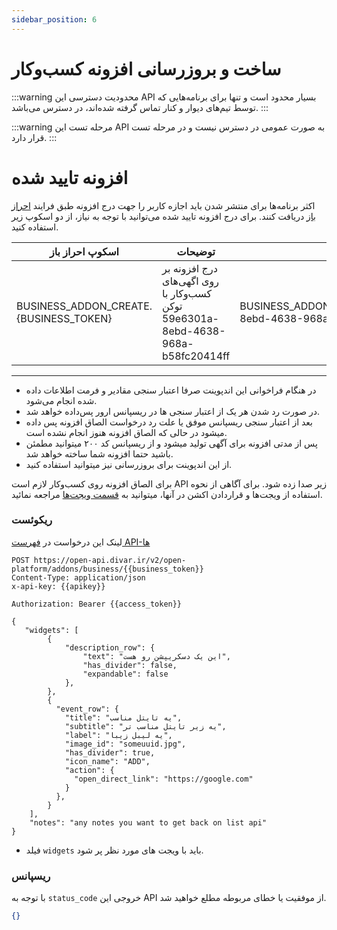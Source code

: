 ```yaml
---
sidebar_position: 6
---
```


# ساخت و بروزرسانی افزونه کسب‌و‌کار

:::warning محدودیت دسترسی
این API بسیار محدود است و تنها برای برنامه‌هایی که توسط تیم‌های دیوار و کنار تماس گرفته شده‌اند، در دسترس می‌باشد.
:::

:::warning مرحله تست
این API به صورت عمومی در دسترس نیست و در مرحله تست قرار دارد.
:::

# افزونه تایید شده

اکثر برنامه‌ها برای منتشر شدن باید اجازه کاربر را جهت درج افزونه طبق فرایند [احراز باز](/oauth) دریافت کنند.
برای درج افزونه تایید شده می‌توانید با توجه به نیاز، از دو اسکوپ زیر استفاده کنید.

| اسکوپ احراز باز                         | توضیحات                                                                           | مثال                                                       |
| --------------------------------------- | --------------------------------------------------------------------------------- | ---------------------------------------------------------- |
| BUSINESS_ADDON_CREATE.\{BUSINESS_TOKEN} | درج افزونه بر روی اگهی‌های کسب‌و‌کار با توکن 59e6301a-8ebd-4638-968a-b58fc20414ff | BUSINESS_ADDON_CREATE.59e6301a-8ebd-4638-968a-b58fc20414ff |

---

- در هنگام فراخوانی این اندپوینت صرفا اعتبار سنجی مقادیر و فرمت اطلاعات داده شده انجام می‌شود.
- در صورت رد شدن هر یک از اعتبار سنجی ها در ریسپانس ارور پس‌داده خواهد شد.
- بعد از اعتبار سنجی ریسپانس موفق یا علت رد درخواست الصاق افزونه پس داده میشود در حالی که الصاق افزونه هنوز انجام نشده است.
- پس از مدتی افزونه برای آگهی تولید میشود و از ریسپانس کد ۲۰۰ میتوانید مطمئن باشید حتما افزونه شما ساخته خواهد شد.
- از این اندپوینت برای بروزرسانی نیز میتوانید استفاده کنید.

برای الصاق افزونه روی کسب‌و‌کار لازم است
API
زیر صدا زده شود. برای آگاهی از نحوه استفاده از ویجت‌ها و قراردادن اکشن در آنها، میتوانید به [قسمت ویجت‌ها](/widgets) مراجعه نمائید.

### ریکوئست

لینک این درخواست در [فهرست API-ها](openapi-doc/addons-create-business-addon)

```http request
POST https://open-api.divar.ir/v2/open-platform/addons/business/{{business_token}}
Content-Type: application/json
x-api-key: {{apikey}}

Authorization: Bearer {{access_token}}

{
   "widgets": [
        {
            "description_row": {
                "text": "این یک دسکریپشن رو هست",
                "has_divider": false,
                "expandable": false
            },
        },
        {
          "event_row": {
            "title": "یه تایتل مناسب",
            "subtitle": "یه زیر تایتل مناسب تر",
            "label": "یه لیبل زیبا",
            "image_id": "someuuid.jpg",
            "has_divider": true,
            "icon_name": "ADD",
            "action": {
              "open_direct_link": "https://google.com"
            }
          },
        }
    ],
    "notes": "any notes you want to get back on list api"
}
```

- فیلد `widgets` باید با ویجت های مورد نظر پر شود.

### ریسپانس

با توجه به `status_code` خروجی این API از موفقیت یا خطای مربوطه مطلع خواهید شد.

```json
{}
```
